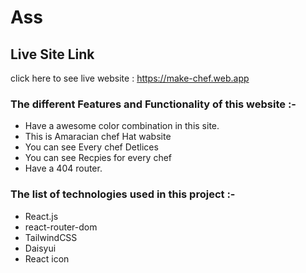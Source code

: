 # **Ass**
## **Live Site Link**
click here to see live website : https://make-chef.web.app

### **The different Features and Functionality of this website :-**
- Have a awesome color combination in this site.
- This is Amaracian chef Hat wabsite
- You can see Every chef Detlices
- You can see Recpies for every chef
- Have a 404 router.

### **The list of technologies used in this project :-**
- React.js
- react-router-dom
- TailwindCSS
- Daisyui
- React icon